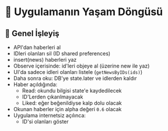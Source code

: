 # 🌱 Uygulamanın Yaşam Döngüsü

## 🎈 Genel İşleyiş

- API'dan haberleri al
- IDleri olanları sil (ID shared preferences)
- insert(news) haberleri yaz
- Observe içerisinde: id'leri objeye al (üzerine new ile yaz)
- UI'da sadece idleri olanları listele (`getNewsByIDs(ids)`)
- Daha sonra oku: DB'ye state.later ve idlerden kaldır
- Haber açıldığında:
    - Read: okundu bilgisi state'e kaydedilecek
    - ID'Lerden çıkarılmayacak
    - Liked: eğer beğenildiyse kalp dolu olacak
- Okunan haberler için alpha değeri `0.6` olacak
- Uygulama internetsiz açılınca:
    - ID'si olanları göster

